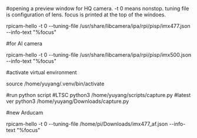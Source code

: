 #opening a preview window for HQ camera. -t 0 means nonstop. tuning file is configuration of lens. focus is printed at the top of the windoes. 

rpicam-hello -t 0 --tuning-file /usr/share/libcamera/ipa/rpi/pisp/imx477.json --info-text "%focus"

#for AI camera

rpicam-hello -t 0 --tuning-file /usr/share/libcamera/ipa/rpi/pisp/imx500.json --info-text "%focus"

#activate virtual environment

source /home/yuyang/.venv/bin/activate

#run python script
#LTSC
python3 /home/yuyang/scripts/capture.py
#latest ver
python3 /home/yuyang/Downloads/capture.py

#new Arducam

rpicam-hello -t 0 --tuning-file /home/pi/Downloads/imx477_af.json --info-text "%focus"
